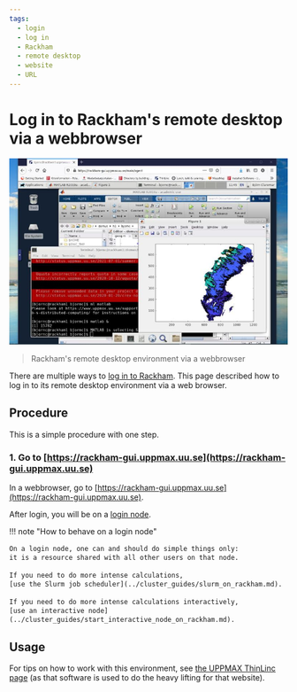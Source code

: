 ```yaml
---
tags:
  - login
  - log in
  - Rackham
  - remote desktop
  - website
  - URL
---
```


# Log in to Rackham's remote desktop via a webbrowser

![Rackham's remote desktop environment](./img/rackham_via_remote_desktop_50.jpg)

> Rackham's remote desktop environment via a webbrowser

There are multiple ways to [log in to Rackham](login_rackham.md).
This page described how to log in to its remote desktop environment
via a web browser.

## Procedure

This is a simple procedure with one step.

### 1. Go to [https://rackham-gui.uppmax.uu.se](https://rackham-gui.uppmax.uu.se)

In a webbrowser, go to [https://rackham-gui.uppmax.uu.se](https://rackham-gui.uppmax.uu.se).

After login, you will be on a [login node](../cluster_guides/login_node.md).

!!! note "How to behave on a login node"

    On a login node, one can and should do simple things only:
    it is a resource shared with all other users on that node.

    If you need to do more intense calculations,
    [use the Slurm job scheduler](../cluster_guides/slurm_on_rackham.md).

    If you need to do more intense calculations interactively,
    [use an interactive node](../cluster_guides/start_interactive_node_on_rackham.md).

## Usage

For tips on how to work with this environment,
see [the UPPMAX ThinLinc page](../software/thinlinc.md)
(as that software is used to do the heavy lifting for that website).
